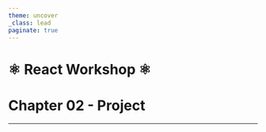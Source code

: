 ```yaml
---
theme: uncover
_class: lead
paginate: true
---
```


# ⚛️ React Workshop ⚛️

# Chapter 02 - Project

---
